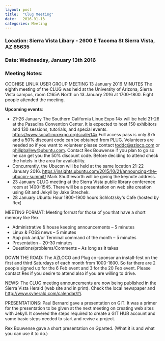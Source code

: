```yaml
---
layout: post
title:  "Clug Meeting"
date:   2016-01-13
categories: Meeting
---
```

### Location: Sierra Vista Libary - 2600 E Tacoma St Sierra Vista, AZ 85635

### Date: Wednesday, January 13th 2016

### Meeting Notes:
COCHISE LINUX USER GROUP MEETING 13 January 2016 MINUTES
The eighth meeting of the CLUG was held at the University of Arizona, Sierra Vista campus, room C165A North on 13 January 2016 at 1700-1800.  Eight people attended the meeting.
  
**Upcoming events**:

* 21-26 January The Southern California Linux Expo 14x will be held 21-26 at the Pasadina Convention Center. It is expected to host 150 exhibitors and 130 sessions, tutorials, and special events. https://www.socallinuxexpo.org/scale/14x Full access pass is only $75 and a 50% discount code can be obtained from PLUG. Volunteers are needed so if you want to volunteer please contact toddc@azloco.com or philipballew@ubuntu.com.  Contact Rex Bouwense if you plan to go so he can get you the 50% discount code.  Before deciding to attend check the hotels in the area for availability.
* Concurrently, the Ubucon will be held at the same location 21-22 January 2016. https://insights.ubuntu.com/2015/10/21/announcing-the-ubucon-summit/ Mark Shuttleworth will be giving the keynote address.
* 23 January CLUG meeting at the Sierra Vista public library conference room at 1400-1545.  There will be a presentation on web site creation using Git and Jekyll by Jake Strechek.
* 28 January Ubuntu Hour 1800-1900 hours  Schlotzsky's Cafe (hosted by Rex)
  
MEETING FORMAT:
Meeting format for those of you that have a short memory like Rex

* Administrative & house keeping announcements – 5 minutes
* Linux & FOSS news – 5 minutes
* App pick and/or Terminal command of the month – 5 minutes
* Presentation – 20-30 minutes
* Questions/problems/Comments – As long as it takes
  
DOWN THE ROAD:
The AZLOCO and Plug co-sponsor an install-fest on the first and third Saturdays of each month from 1000-1600.  So far there are 2 people signed up for the 6 Feb event and 3 for the 20 Feb event.  Please contact Rex if you desire to attend also if you are willing to drive.
  
NEWS:
The CLUG meeting announcements are now being published in the Sierra Vista Herald (web site and in print).  Check the local newspaper and http://www.svherald.com/calendar/#/.

PRESENTATIONS:
Paul Bernard gave a presentation on GIT.  It was a primer for the presentation to be given at the next meeting on creating web sites with Jekyll. It covered the steps required to create a GIT HUB account and some basic steps needed to start and revise a project.

Rex Bouwense gave a short presentation on Gparted. (What it is and what you can use it to do.)
